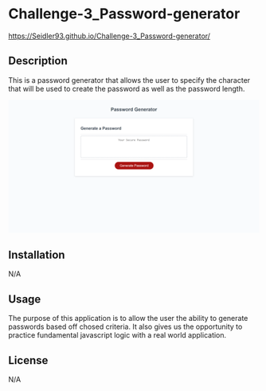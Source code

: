 # Challenge-3_Password-generator

https://Seidler93.github.io/Challenge-3_Password-generator/

## Description

This is a password generator that allows the user to specify the character that will be used to create the password as well as the password length. 

![Alt text](<Screenshot (8).png>)
## Installation

N/A

## Usage

The purpose of this application is to allow the user the ability to generate passwords based off chosed criteria. It also gives us the opportunity to practice fundamental javascript logic with a real world application. 


## License

N/A